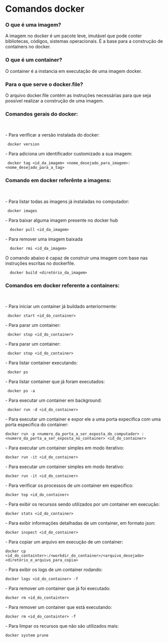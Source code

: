 <h1> Comandos docker </h1>

<h3> O que é uma imagem? </h3>
<p> A imagem no docker é um pacote leve, imutável que pode conter bibliotecas, códigos, sistemas operacionais. É a base para a construção de containers no docker.</p>

<h3> O que é um container? </h3>
<p> O container é a instancia em executação de uma imagem docker. </p>

<h3> Para o que serve o docker.file?</h3>
<p> O arquivo docker.file contém as instruções necessárias para que seja possível realizar a construção de uma imagem. </p>



<h3> Comandos gerais do docker: </h3>
<br>
<p> - Para verificar a versão instalada do docker: </p>

 ```
  docker version
  ```

<p> - Para adiciona um identificador customizado a sua imagem: </p>

 ```
  docker tag <id_da_imagem> <nome_desejado_para_imagem>:<nome_desejado_para_a_tag>
  ```

<h3> Comando em docker referênte a imagens: </h3>
<br>
<p> - Para listar todas as imagens já instaladas no computador: </p>

 ```
  docker images
  ```

<p> - Para baixar alguma imagem presente no docker hub</p>

```
  docker pull <id_da_imagem>
```

<p> - Para remover uma imagem baixada</p>

```
  docker rmi <id_da_imagem>
```

<p> O comando abaixo é capaz de construir uma imagem com base nas instruções escritas no dockerfile.</p>

```
  docker build <diretório_da_imagem>
```
<h3> Comandos em docker referente a containers: </h3>
<br>
<p> - Para iniciar um container já buildado anteriormente:</p>

```
 docker start <id_do_container>
```

<p> - Para parar um container:</p>

```
 docker stop <id_do_container>
```

<p> - Para parar um container:</p>

```
 docker stop <id_do_container>
```

<p> - Para listar container executando:</p>

```
 docker ps
```

<p> - Para listar container que já foram executados:</p>

```
 docker ps -a
```

<p> - Para executar um container em background:</p>

```
 docker run -d <id_do_container>
```

<p> - Para executar um container e expor ele a uma porta expecifica com uma porta especifica do container:</p>

```
docker run -p <numero_da_porta_a_ser_exposta_do_computador> : <numero_da_porta_a_ser_exposta_no_container> <id_do_container>
```

<p> - Para executar um container simples em modo iterativo: </p>

```
docker run -it <id_do_container>
```

<p> - Para executar um container simples em modo iterativo: </p>

```
docker run -it <id_do_container>
```

<p> - Para verificar os processos de um container em específico: </p>

```
docker top <id_do_container>
```

<p> - Para exibir os recursos sendo utilizados por um container em execução: </p>

```
docker stats <id_do_container>
```

<p> - Para exibir informações detalhadas de um container, em formato json: </p>

```
docker inspect <id_do_container>
```

<p> - Para copiar um arquivo em execução de um container: </p>

```
docker cp <id_do_containter>:/<workdir_do_container>/<arquivo_desejado> <diretório_e_arquivo_para_copia> 
```

<p> - Para exibir os logs de um container rodando: </p>

```
docker logs <id_do_container> -f
```

<p> - Para remover um container que já foi executado: </p>

```
docker rm <id_do_containter>
```

<p> - Para remover um container que está executando: </p>

```
docker rm <id_do_containter> -f
```

<p> - Para limpar os recursos que não são utilizados mais:</p>

```
docker system prune
```

